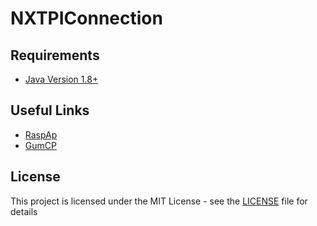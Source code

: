 # NXTPIConnection

## Requirements
* [Java Version 1.8+](https://java.com/en/download/)

## Useful Links
* [RaspAp](https://github.com/billz/raspap-webgui)
* [GumCP](https://github.com/gumslone/GumCP)

## License

This project is licensed under the MIT License - see the [LICENSE](LICENSE) file for details
